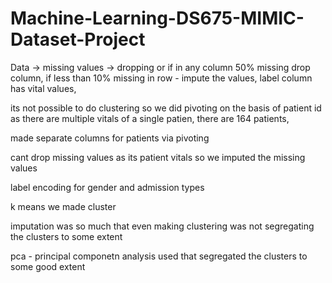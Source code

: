 # Machine-Learning-DS675-MIMIC-Dataset-Project

Data -> missing values -> dropping or if in any column 50% missing drop column, if less than 10% missing in row - impute the values, label column has vital values, 

its not possible to do clustering so we did pivoting on the basis of patient id as there are multiple vitals of a single patien, there are 164 patients, 

made separate columns for patients via pivoting

cant drop missing values as its patient vitals so we imputed the missing values

label encoding for gender and admission types

k means we made cluster

imputation was so much that even making clustering was not segregating the clusters to some extent

pca - principal componetn analysis used that segregated the clusters to some good extent

